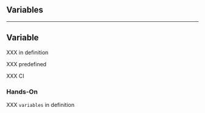 <!-- .slide: id="gitlab_variables" class="vertical-center" -->

<i class="fa-duotone fa-square-root-variable fa-8x fa-duotone-colors" style="float: right; color: grey;"></i>

## Variables

---

## Variable

XXX in definition

XXX predefined

XXX CI

### Hands-On

XXX `variables` in definition
